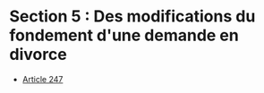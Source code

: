 # Section 5 : Des modifications du fondement d'une demande en divorce

- [Article 247](article-247.md)

